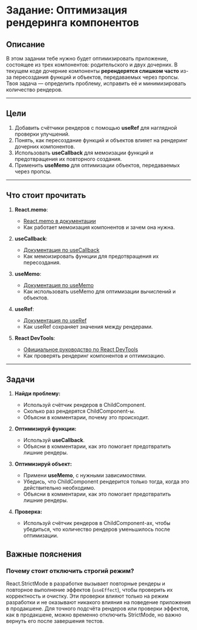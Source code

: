 # Задание: Оптимизация рендеринга компонентов

## Описание
В этом задании тебе нужно будет оптимизировать приложение, состоящее из трех компонентов: родительского и двух дочерних. В текущем коде дочерние компоненты **ререндерятся слишком часто** из-за пересоздания функций и объектов, передаваемых через пропсы. Твоя задача — определить проблему, исправить её и минимизировать количество рендеров.

---

## Цели
1. Добавить счётчики рендеров с помощью **useRef** для наглядной проверки улучшений.
2. Понять, как пересоздание функций и объектов влияет на рендеринг дочерних компонентов.
3. Использовать **useCallback** для мемоизации функций и предотвращения их повторного создания.
4. Применить **useMemo** для оптимизации объектов, передаваемых через пропсы.
 

---

## Что стоит прочитать
1. **React.memo**:
   - [React.memo в документации](https://react.dev/reference/react/memo)
   - Как работает мемоизация компонентов и зачем она нужна.
   
2. **useCallback**:
   - [Документация по useCallback](https://react.dev/reference/react/useCallback)
   - Как мемоизировать функции для предотвращения их пересоздания.

3. **useMemo**:
   - [Документация по useMemo](https://react.dev/reference/react/useMemo)
   - Как использовать useMemo для оптимизации вычислений и объектов.

4. **useRef**:
   - [Документация по useRef](https://react.dev/reference/react/useRef)
   - Как useRef сохраняет значения между рендерами.

5. **React DevTools**:
   - [Официальное руководство по React DevTools](https://react.dev/learn/react-developer-tools)
   - Как проверять рендеринг компонентов и оптимизацию.

---

## Задачи
1. **Найди проблему:**
   - Используй счётчик рендеров в ChildComponent.
   - Сколько раз рендерятся ChildComponent-ы.
   - Объясни в комментарии, почему это происходит.

3. **Оптимизируй функции:**
   - Используй **useCallback**.
   - Объясни в комментарии, как это помогает предотвратить лишние рендеры.

4. **Оптимизируй объект:**
   - Примени **useMemo**, с нужными зависимостями.
   - Убедись, что ChildComponent рендерится только тогда, когда это действительно необходимо.
   - Объясни в комментарии, как это помогает предотвратить лишние рендеры.

5. **Проверка:**
   - Используй счётчик рендеров в ChildComponent-ах, чтобы убедиться, что количество рендеров уменьшилось после оптимизации.

## Важные пояснения
### Почему стоит отключить строгий режим?
React.StrictMode в разработке вызывает повторные рендеры и повторное выполнение эффектов (`useEffect`), чтобы проверить их корректность и очистку. Эти проверки влияют только на режим разработки и не оказывают никакого влияния на поведение приложения в продакшене. Для точного подсчёта рендеров или проверки эффектов, как в продакшене, можно временно отключить StrictMode, но важно вернуть его после завершения тестов.

